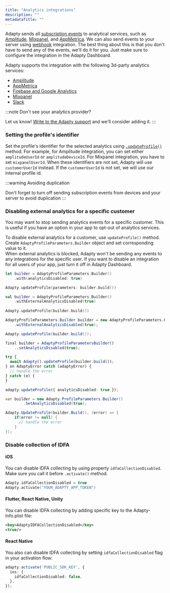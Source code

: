 ```yaml
---
title: "Analytics integrations"
description: ""
metadataTitle: ""
---
```


Adapty sends all [subscription events](events) to analytical services, such as [Amplitude](amplitude), [Mixpanel](mixpanel), and [AppMetrica](appmetrica). We can also send events to your server using [webhook](webhook) integration. The best thing about this is that you don't have to send any of the events, we'll do it for you. Just make sure to configure the integration in the Adapty Dashboard.

Adapty supports the integration with the following 3d-party analytics services:

- [Amplitude](amplitude)
- [AppMetrica](appmetrica)
- [Firebase and Google Analytics](firebase-and-google-analytics)
- [Mixpanel](mixpanel)
- [Slack](slack)

:::note
Don't see your analytics provider?

Let us know! [Write to the Adapty support](mailto:support@adapty.io) and we'll consider adding it.
:::

### Setting the profile's identifier

Set the profile's identifier for the selected analytics using [`.updateProfile()`](setting-user-attributes#setting-user-attributes) method. For example, for Amplitude integration, you can set either `amplitudeUserId` or `amplitudeDeviceId`. For Mixpanel integration, you have to set `mixpanelUserId`. When these identifiers are not set, Adapty will use `customerUserId` instead. If the `customerUserId` is not set, we will use our internal profile id.

:::warning
Avoiding duplication

Don't forget to turn off sending subscription events from devices and your server to avoid duplication
:::

### Disabling external analytics for a specific customer

You may want to stop sending analytics events for a specific customer. This is useful if you have an option in your app to opt-out of analytics services.

To disable external analytics for a customer, use `updateProfile()` method. Create `AdaptyProfileParameters.Builder` object and set corresponding value to it.  
When external analytics is blocked, Adapty won't be sending any events to any integrations for the specific user. If you want to disable an integration for all users of your app, just turn it off in Adapty Dashboard.

```swift
let builder = AdaptyProfileParameters.Builder()
    .with(analyticsDisabled: true)

Adapty.updateProfile(parameters: builder.build())
```
```kotlin
val builder = AdaptyProfileParameters.Builder()
    .withExternalAnalyticsDisabled(true)
  
Adapty.updateProfile(builder.build())
```
```java
AdaptyProfileParameters.Builder builder = new AdaptyProfileParameters.Builder()
    .withExternalAnalyticsDisabled(true);

Adapty.updateProfile(builder.build());
```
```javascript Flutter
final builder = AdaptyProfileParametersBuilder()
	..setAnalyticsDisabled(true);

try {
  await Adapty().updateProfile(builder.build());
} on AdaptyError catch (adaptyError) {
  // handle the error
} catch (e) {
}
```
```typescript React Native
adapty.updateProfile({ analyticsDisabled: true });
```
```csharp Unity
var builder = new Adapty.ProfileParameters.Builder()
		.SetAnalyticsDisabled(true);

Adapty.UpdateProfile(builder.Build(), (error) => {
    if(error != null) {
      // handle the error
    }
});
```

### Disable collection of IDFA

#### iOS

You can disable IDFA collecting by using property `idfaCollectionDisabled`. Make sure you call it before `.activate()` method.

```swift
Adapty.idfaCollectionDisabled = true
Adapty.activate("YOUR_ADAPTY_APP_TOKEN")
```

#### Flutter, React Native, Unity

You can disable IDFA collecting by adding specific key to the Adapty-Info.plist file:

```xml Adapty-Info.plist
<key>AdaptyIDFACollectionDisabled</key>
<true/>
```

#### React Native

You also can disable IDFA collecting by setting `idfaCollectionDisabled` flag in your activation flow:

```typescript
adapty.activate('PUBLIC_SDK_KEY', {
  ios: {
    idfaCollectionDisabled: false,
  },
});
```